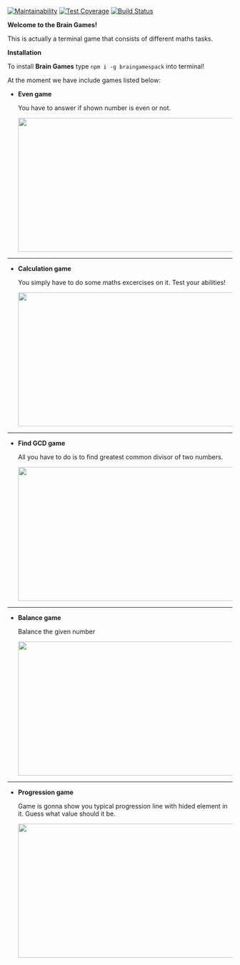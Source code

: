 [![Maintainability](https://api.codeclimate.com/v1/badges/48280bc927f8aae4422c/maintainability)](https://codeclimate.com/github/yoscro/project-lvl1-s316/maintainability) [![Test Coverage](https://api.codeclimate.com/v1/badges/48280bc927f8aae4422c/test_coverage)](https://codeclimate.com/github/yoscro/project-lvl1-s316/test_coverage) [![Build Status](https://travis-ci.org/yoscro/project-lvl1-s316.svg?branch=master)](https://travis-ci.org/yoscro/project-lvl1-s316)

**Welcome to the Brain Games!**

This is actually a terminal game that consists of different maths tasks. 

**Installation**

To install **Brain Games** type ```npm i -g braingamespack``` into terminal!

At the moment we have include games listed below:

- **Even game**

  You have to answer if shown number is even or not.

  <img src="https://github.com/yoscro/project-lvl1-s316/blob/master/gifs/even.gif" width="500" height="300" />

---

- **Calculation game**

  You simply have to do some maths excercises on it. Test your abilities!
  
  <img src="https://github.com/yoscro/project-lvl1-s316/blob/master/gifs/calc.gif" width="500" height="300" />


---

- **Find GCD game**

  All you have to do is to find greatest common divisor of two numbers.
  
  <img src="https://github.com/yoscro/project-lvl1-s316/blob/master/gifs/gcd.gif" width="500" height="300" />

  
---

- **Balance game**

  Balance the given number
  
  <img src="https://github.com/yoscro/project-lvl1-s316/blob/master/gifs/balance.gif" width="500" height="300" />

  
---

- **Progression game**

  Game is gonna show you typical progression line with hided element in it. Guess what value should it be.
  
  
  <img src="https://github.com/yoscro/project-lvl1-s316/blob/master/gifs/progression.gif" width="500" height="300" />

  
